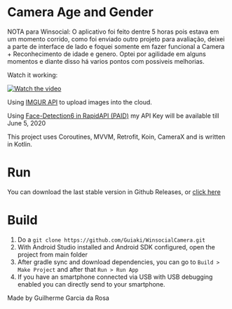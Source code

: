 # Camera Age and Gender
NOTA para Winsocial: O aplicativo foi feito dentre 5 horas pois estava em um momento corrido, como foi enviado outro projeto para avaliação, deixei a parte de interface de lado e foquei somente em fazer funcional a Camera + Reconhecimento de idade e genero.
Optei por agilidade em alguns momentos e diante disso há varios pontos com possiveis melhorias.

Watch it working:

[![Watch the video](https://img.youtube.com/vi/hK0Se_Nxb-8/hqdefault.jpg)](https://youtu.be/hK0Se_Nxb-8)

Using [IMGUR API](https://api.imgur.com/oauth2/addclient) to upload images into the cloud.

Using [Face-Detection6 in RapidAPI (PAID)](https://rapidapi.com/inferdo/api/face-detection6) my API Key will be available till June 5, 2020

This project uses Coroutines, MVVM, Retrofit, Koin, CameraX and is written in Kotlin.

# Run
You can download the last stable version in Github Releases, or [click here](https://github.com/Guiaki/WinsocialCamera/releases/download/1.0/app-debug.apk)

# Build

 1. Do a `git clone https://github.com/Guiaki/WinsocialCamera.git`
 2. With Android Studio installed and Android SDK configured, open the project from main folder
 3. After gradle sync and download dependencies, you can go to `Build > Make Project` and after that `Run > Run App`
 4. If you have an smartphone connected via USB with USB debugging enabled you can directly send to your smartphone.

Made by Guilherme Garcia da Rosa
